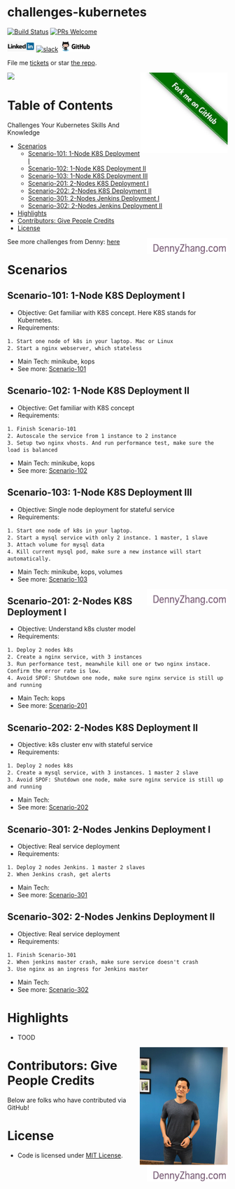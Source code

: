 # challenges-kubernetes

[![Build Status](https://travis-ci.org/DennyZhang/challenges-kubernetes.svg?branch=master)](https://travis-ci.org/DennyZhang/challenges-kubernetes) [![PRs Welcome](https://img.shields.io/badge/PRs-welcome-brightgreen.svg)](http://makeapullrequest.com)

[![LinkedIn](https://raw.githubusercontent.com/USDevOps/mywechat-slack-group/master/images/linkedin.png)](https://www.linkedin.com/in/dennyzhang001) <a href="https://www.dennyzhang.com/slack" target="_blank" rel="nofollow"><img src="http://slack.dennyzhang.com/badge.svg" alt="slack"/></a> [![Github](https://raw.githubusercontent.com/USDevOps/mywechat-slack-group/master/images/github.png)](https://github.com/DennyZhang)

File me [tickets](https://github.com/DennyZhang/challenges-kubernetes/issues) or star [the repo](https://github.com/DennyZhang/challenges-kubernetes).

<a href="https://github.com/DennyZhang?tab=followers"><img align="right" width="200" height="183" src="https://raw.githubusercontent.com/USDevOps/mywechat-slack-group/master/images/fork_github.png" /></a>

<a href="https://www.dennyzhang.com"><img src="https://raw.githubusercontent.com/DennyZhang/challenges-kubernetes/master/images/kubernetes.png"/> </a>

Table of Contents
=================
Challenges Your Kubernetes Skills And Knowledge

   * [Scenarios](#scenarios)
      * [Scenario-101: 1-Node K8S Deployment I](#scenario-101-1-node-k8s-deployment-i)
      * [Scenario-102: 1-Node K8S Deployment II](#scenario-102-1-node-k8s-deployment-ii)
      * [Scenario-103: 1-Node K8S Deployment III](#scenario-103-1-node-k8s-deployment-iii)
      * [Scenario-201: 2-Nodes K8S Deployment I](#scenario-201-2-nodes-k8s-deployment-i)
      * [Scenario-202: 2-Nodes K8S Deployment II](#scenario-202-2-nodes-k8s-deployment-ii)
      * [Scenario-301: 2-Nodes Jenkins Deployment I](#scenario-301-2-nodes-jenkins-deployment-i)
      * [Scenario-302: 2-Nodes Jenkins Deployment II](#scenario-302-2-nodes-jenkins-deployment-ii)
   * [Highlights](#highlights)
   * [Contributors: Give People Credits](#contributors-give-people-credits)
   * [License](#license)

<a href="https://www.dennyzhang.com"><img align="right" width="185" height="37" src="https://raw.githubusercontent.com/USDevOps/mywechat-slack-group/master/images/dns_small.png"></a>

See more challenges from Denny: [here](https://www.dennyzhang.com/battle)

# Scenarios

## Scenario-101: 1-Node K8S Deployment I
- Objective: Get familiar with K8S concept. Here K8S stands for Kubernetes.
- Requirements:
```
1. Start one node of k8s in your laptop. Mac or Linux
2. Start a nginx webserver, which stateless
```
- Main Tech: minikube, kops
- See more: [Scenario-101](./Scenario-101)

## Scenario-102: 1-Node K8S Deployment II
- Objective: Get familiar with K8S concept
- Requirements:
```
1. Finish Scenario-101
2. Autoscale the service from 1 instance to 2 instance
3. Setup two nginx vhosts. And run performance test, make sure the load is balanced
```
- Main Tech: minikube, kops
- See more: [Scenario-102](./Scenario-102)

## Scenario-103: 1-Node K8S Deployment III
- Objective: Single node deployment for stateful service
- Requirements:
```
1. Start one node of k8s in your laptop.
2. Start a mysql service with only 2 instance. 1 master, 1 slave
3. Attach volume for mysql data
4. Kill current mysql pod, make sure a new instance will start automatically.
```
- Main Tech: minikube, kops, volumes
- See more: [Scenario-103](./Scenario-103)

<a href="https://www.dennyzhang.com"><img align="right" width="185" height="37" src="https://raw.githubusercontent.com/USDevOps/mywechat-slack-group/master/images/dns_small.png"></a>

## Scenario-201: 2-Nodes K8S Deployment I
- Objective: Understand k8s cluster model
- Requirements:
```
1. Deploy 2 nodes k8s
2. Create a nginx service, with 3 instances
3. Run performance test, meanwhile kill one or two nginx instace. Confirm the error rate is low.
4. Avoid SPOF: Shutdown one node, make sure nginx service is still up and running
```
- Main Tech: kops
- See more: [Scenario-201](./Scenario-201)

## Scenario-202: 2-Nodes K8S Deployment II
- Objective: k8s cluster env with stateful service
- Requirements:
```
1. Deploy 2 nodes k8s
2. Create a mysql service, with 3 instances. 1 master 2 slave
3. Avoid SPOF: Shutdown one node, make sure nginx service is still up and running
```
- Main Tech:
- See more: [Scenario-202](./Scenario-202)

## Scenario-301: 2-Nodes Jenkins Deployment I
- Objective: Real service deployment
- Requirements:
```
1. Deploy 2 nodes Jenkins. 1 master 2 slaves
2. When Jenkins crash, get alerts
```
- Main Tech:
- See more: [Scenario-301](./Scenario-301)

## Scenario-302: 2-Nodes Jenkins Deployment II
- Objective: Real service deployment
- Requirements:
```
1. Finish Scenario-301
2. When jenkins master crash, make sure service doesn't crash
3. Use nginx as an ingress for Jenkins master
```
- Main Tech:
- See more: [Scenario-302](./Scenario-302)

# Highlights

- TOOD

<a href="https://www.dennyzhang.com"><img align="right" width="201" height="268" src="https://raw.githubusercontent.com/USDevOps/mywechat-slack-group/master/images/denny_201706.png"></a>

# Contributors: Give People Credits
Below are folks who have contributed via GitHub!

# License
- Code is licensed under [MIT License](https://www.dennyzhang.com/wp-content/mit_license.txt).

<a href="https://www.dennyzhang.com"><img align="right" width="185" height="37" src="https://raw.githubusercontent.com/USDevOps/mywechat-slack-group/master/images/dns_small.png"></a>